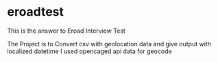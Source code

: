 # eroadtest
This is the answer to Eroad Interview Test

The Project is to Convert csv with geolocation data and give output with localized datetime
I used opencaged api data for geocode 

